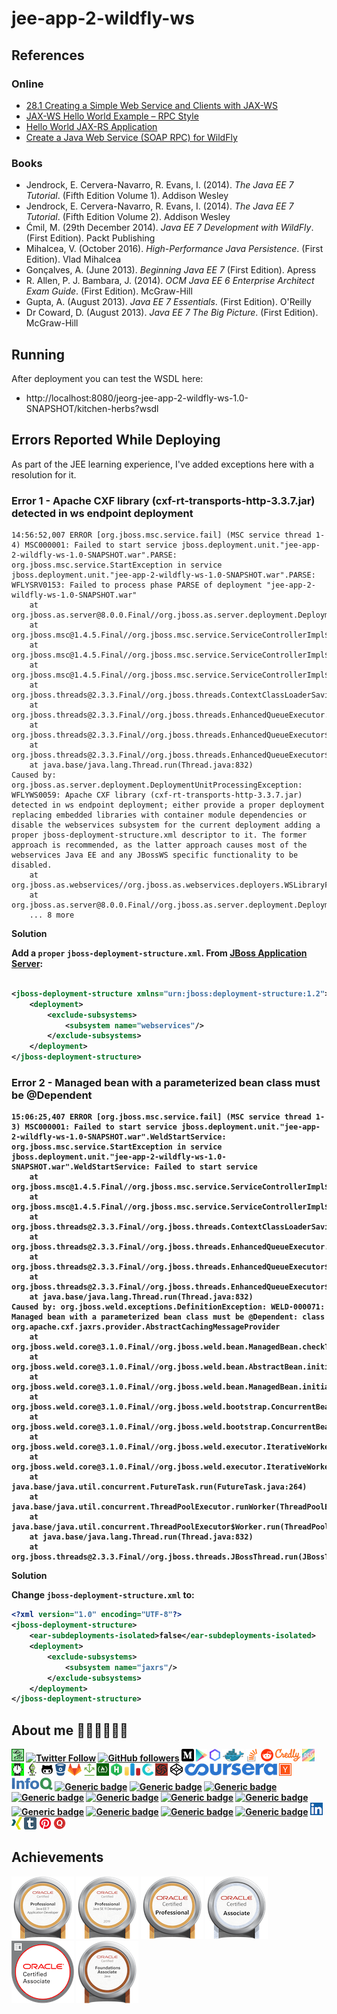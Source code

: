 # jee-app-2-wildfly-ws

## References

### Online

- [28.1 Creating a Simple Web Service and Clients with JAX-WS](https://docs.oracle.com/javaee/7/tutorial/jaxws001.htm)
- [JAX-WS Hello World Example – RPC Style](https://examples.javacodegeeks.com/enterprise-java/jws/jax-ws-hello-world-example-rpc-style/)
- [Hello World JAX-RS Application](https://www.journaldev.com/9191/java-web-services-tutorial)
- [Create a Java Web Service (SOAP RPC) for WildFly](https://www.learn-it-with-examples.com/development/java/java-web-services/create-simple-java-web-service-soap-rpc-web-app.html)

### Books

- Jendrock, E. Cervera-Navarro, R. Evans, I. (2014). <i>The Java EE 7 Tutorial</i>. (Fifth Edition Volume 1). Addison Wesley
- Jendrock, E. Cervera-Navarro, R. Evans, I. (2014). <i>The Java EE 7 Tutorial</i>. (Fifth Edition Volume 2). Addison Wesley
- Ćmil, M. (29th December 2014). <i>Java EE 7 Development with WildFly</i>. (First Edition). Packt Publishing
- Mihalcea, V. (October 2016). <i>High-Performance Java Persistence</i>. (First Edition). Vlad Mihalcea
- Gonçalves, A. (June 2013). <i>Beginning Java EE 7</i> (First Edition). Apress
- R. Allen, P. J. Bambara, J. (2014). <i>OCM Java EE 6 Enterprise Architect Exam Guide</i>. (First Edition). McGraw-Hill
- Gupta, A. (August 2013). <i>Java EE 7 Essentials</i>. (First Edition). O'Reilly
- Dr Coward, D. (August 2013). <i>Java EE 7 The Big Picture</i>. (First Edition). McGraw-Hill

## Running

After deployment you can test the WSDL here:

- http://localhost:8080/jeorg-jee-app-2-wildfly-ws-1.0-SNAPSHOT/kitchen-herbs?wsdl

## Errors Reported While  Deploying

As part of the JEE learning experience, I've added exceptions here with a resolution for it.

### Error 1 - Apache CXF library (cxf-rt-transports-http-3.3.7.jar) detected in ws endpoint deployment

```shell
14:56:52,007 ERROR [org.jboss.msc.service.fail] (MSC service thread 1-4) MSC000001: Failed to start service jboss.deployment.unit."jee-app-2-wildfly-ws-1.0-SNAPSHOT.war".PARSE: org.jboss.msc.service.StartException in service jboss.deployment.unit."jee-app-2-wildfly-ws-1.0-SNAPSHOT.war".PARSE: WFLYSRV0153: Failed to process phase PARSE of deployment "jee-app-2-wildfly-ws-1.0-SNAPSHOT.war"
	at org.jboss.as.server@8.0.0.Final//org.jboss.as.server.deployment.DeploymentUnitPhaseService.start(DeploymentUnitPhaseService.java:183)
	at org.jboss.msc@1.4.5.Final//org.jboss.msc.service.ServiceControllerImpl$StartTask.startService(ServiceControllerImpl.java:1738)
	at org.jboss.msc@1.4.5.Final//org.jboss.msc.service.ServiceControllerImpl$StartTask.execute(ServiceControllerImpl.java:1700)
	at org.jboss.msc@1.4.5.Final//org.jboss.msc.service.ServiceControllerImpl$ControllerTask.run(ServiceControllerImpl.java:1558)
	at org.jboss.threads@2.3.3.Final//org.jboss.threads.ContextClassLoaderSavingRunnable.run(ContextClassLoaderSavingRunnable.java:35)
	at org.jboss.threads@2.3.3.Final//org.jboss.threads.EnhancedQueueExecutor.safeRun(EnhancedQueueExecutor.java:1982)
	at org.jboss.threads@2.3.3.Final//org.jboss.threads.EnhancedQueueExecutor$ThreadBody.doRunTask(EnhancedQueueExecutor.java:1486)
	at org.jboss.threads@2.3.3.Final//org.jboss.threads.EnhancedQueueExecutor$ThreadBody.run(EnhancedQueueExecutor.java:1377)
	at java.base/java.lang.Thread.run(Thread.java:832)
Caused by: org.jboss.as.server.deployment.DeploymentUnitProcessingException: WFLYWS0059: Apache CXF library (cxf-rt-transports-http-3.3.7.jar) detected in ws endpoint deployment; either provide a proper deployment replacing embedded libraries with container module dependencies or disable the webservices subsystem for the current deployment adding a proper jboss-deployment-structure.xml descriptor to it. The former approach is recommended, as the latter approach causes most of the webservices Java EE and any JBossWS specific functionality to be disabled.
	at org.jboss.as.webservices//org.jboss.as.webservices.deployers.WSLibraryFilterProcessor.deploy(WSLibraryFilterProcessor.java:70)
	at org.jboss.as.server@8.0.0.Final//org.jboss.as.server.deployment.DeploymentUnitPhaseService.start(DeploymentUnitPhaseService.java:176)
	... 8 more
```

<b>Solution<b>

Add a `proper` `jboss-deployment-structure.xml`. From [JBoss Application Server](https://cxf.apache.org/docs/application-server-specific-configuration-guide.html):

```xml

<jboss-deployment-structure xmlns="urn:jboss:deployment-structure:1.2">
    <deployment>
        <exclude-subsystems>
            <subsystem name="webservices"/>
        </exclude-subsystems>
    </deployment>
</jboss-deployment-structure>
```

### Error 2 - Managed bean with a parameterized bean class must be @Dependent

```shell
15:06:25,407 ERROR [org.jboss.msc.service.fail] (MSC service thread 1-3) MSC000001: Failed to start service jboss.deployment.unit."jee-app-2-wildfly-ws-1.0-SNAPSHOT.war".WeldStartService: org.jboss.msc.service.StartException in service jboss.deployment.unit."jee-app-2-wildfly-ws-1.0-SNAPSHOT.war".WeldStartService: Failed to start service
	at org.jboss.msc@1.4.5.Final//org.jboss.msc.service.ServiceControllerImpl$StartTask.execute(ServiceControllerImpl.java:1730)
	at org.jboss.msc@1.4.5.Final//org.jboss.msc.service.ServiceControllerImpl$ControllerTask.run(ServiceControllerImpl.java:1558)
	at org.jboss.threads@2.3.3.Final//org.jboss.threads.ContextClassLoaderSavingRunnable.run(ContextClassLoaderSavingRunnable.java:35)
	at org.jboss.threads@2.3.3.Final//org.jboss.threads.EnhancedQueueExecutor.safeRun(EnhancedQueueExecutor.java:1982)
	at org.jboss.threads@2.3.3.Final//org.jboss.threads.EnhancedQueueExecutor$ThreadBody.doRunTask(EnhancedQueueExecutor.java:1486)
	at org.jboss.threads@2.3.3.Final//org.jboss.threads.EnhancedQueueExecutor$ThreadBody.run(EnhancedQueueExecutor.java:1377)
	at java.base/java.lang.Thread.run(Thread.java:832)
Caused by: org.jboss.weld.exceptions.DefinitionException: WELD-000071: Managed bean with a parameterized bean class must be @Dependent: class org.apache.cxf.jaxrs.provider.AbstractCachingMessageProvider
	at org.jboss.weld.core@3.1.0.Final//org.jboss.weld.bean.ManagedBean.checkType(ManagedBean.java:211)
	at org.jboss.weld.core@3.1.0.Final//org.jboss.weld.bean.AbstractBean.initializeAfterBeanDiscovery(AbstractBean.java:108)
	at org.jboss.weld.core@3.1.0.Final//org.jboss.weld.bean.ManagedBean.initializeAfterBeanDiscovery(ManagedBean.java:122)
	at org.jboss.weld.core@3.1.0.Final//org.jboss.weld.bootstrap.ConcurrentBeanDeployer$AfterBeanDiscoveryInitializerFactory.doWork(ConcurrentBeanDeployer.java:111)
	at org.jboss.weld.core@3.1.0.Final//org.jboss.weld.bootstrap.ConcurrentBeanDeployer$AfterBeanDiscoveryInitializerFactory.doWork(ConcurrentBeanDeployer.java:102)
	at org.jboss.weld.core@3.1.0.Final//org.jboss.weld.executor.IterativeWorkerTaskFactory$1.call(IterativeWorkerTaskFactory.java:62)
	at org.jboss.weld.core@3.1.0.Final//org.jboss.weld.executor.IterativeWorkerTaskFactory$1.call(IterativeWorkerTaskFactory.java:55)
	at java.base/java.util.concurrent.FutureTask.run(FutureTask.java:264)
	at java.base/java.util.concurrent.ThreadPoolExecutor.runWorker(ThreadPoolExecutor.java:1130)
	at java.base/java.util.concurrent.ThreadPoolExecutor$Worker.run(ThreadPoolExecutor.java:630)
	at java.base/java.lang.Thread.run(Thread.java:832)
	at org.jboss.threads@2.3.3.Final//org.jboss.threads.JBossThread.run(JBossThread.java:485)
```

<b>Solution</b>

Change `jboss-deployment-structure.xml` to:

```xml
<?xml version="1.0" encoding="UTF-8"?>
<jboss-deployment-structure>
    <ear-subdeployments-isolated>false</ear-subdeployments-isolated>
    <deployment>
        <exclude-subsystems>
            <subsystem name="jaxrs"/>
        </exclude-subsystems>
    </deployment>
</jboss-deployment-structure>
```

## About me 👨🏽‍💻🚀🏳️‍🌈

[![alt text](https://raw.githubusercontent.com/jesperancinha/project-signer/master/project-signer-templates/icons-20/JEOrgLogo-20.png "João Esperancinha Homepage")](http://joaofilipesabinoesperancinha.nl)
[![Twitter Follow](https://img.shields.io/twitter/follow/joaofse?label=João%20Esperancinha&style=social "Twitter")](https://twitter.com/joaofse)
[![GitHub followers](https://img.shields.io/github/followers/jesperancinha.svg?label=jesperancinha&style=social "GitHub")](https://github.com/jesperancinha)
[![alt text](https://raw.githubusercontent.com/jesperancinha/project-signer/master/project-signer-templates/icons-20/medium-20.png "Medium")](https://medium.com/@jofisaes)
[![alt text](https://raw.githubusercontent.com/jesperancinha/project-signer/master/project-signer-templates/icons-20/google-apps-20.png "Google Apps")](https://play.google.com/store/apps/developer?id=Joao+Filipe+Sabino+Esperancinha)
[![alt text](https://raw.githubusercontent.com/jesperancinha/project-signer/master/project-signer-templates/icons-20/sonatype-20.png "Sonatype Search Repos")](https://search.maven.org/search?q=org.jesperancinha)
[![alt text](https://raw.githubusercontent.com/jesperancinha/project-signer/master/project-signer-templates/icons-20/docker-20.png "Docker Images")](https://hub.docker.com/u/jesperancinha)
[![alt text](https://raw.githubusercontent.com/jesperancinha/project-signer/master/project-signer-templates/icons-20/stack-overflow-20.png)](https://stackoverflow.com/users/3702839/joao-esperancinha)
[![alt text](https://raw.githubusercontent.com/jesperancinha/project-signer/master/project-signer-templates/icons-20/reddit-20.png "Reddit")](https://www.reddit.com/user/jesperancinha/)
[![alt text](https://raw.githubusercontent.com/jesperancinha/project-signer/master/project-signer-templates/icons-20/credly-20.png "Credly")](https://www.credly.com/users/joao-esperancinha)
[![alt text](https://raw.githubusercontent.com/jesperancinha/project-signer/master/project-signer-templates/icons-20/devto-20.png "Dev To")](https://dev.to/jofisaes)
[![alt text](https://raw.githubusercontent.com/jesperancinha/project-signer/master/project-signer-templates/icons-20/hackernoon-20.jpeg "Hackernoon")](https://hackernoon.com/@jesperancinha)
[![alt text](https://raw.githubusercontent.com/jesperancinha/project-signer/master/project-signer-templates/icons-20/codeproject-20.png "Code Project")](https://www.codeproject.com/Members/jesperancinha)
[![alt text](https://raw.githubusercontent.com/jesperancinha/project-signer/master/project-signer-templates/icons-20/github-20.png "GitHub")](https://github.com/jesperancinha)
[![alt text](https://raw.githubusercontent.com/jesperancinha/project-signer/master/project-signer-templates/icons-20/bitbucket-20.png "BitBucket")](https://bitbucket.org/jesperancinha)
[![alt text](https://raw.githubusercontent.com/jesperancinha/project-signer/master/project-signer-templates/icons-20/gitlab-20.png "GitLab")](https://gitlab.com/jesperancinha)
[![alt text](https://raw.githubusercontent.com/jesperancinha/project-signer/master/project-signer-templates/icons-20/bintray-20.png "BinTray")](https://bintray.com/jesperancinha)
[![alt text](https://raw.githubusercontent.com/jesperancinha/project-signer/master/project-signer-templates/icons-20/free-code-camp-20.jpg "FreeCodeCamp")](https://www.freecodecamp.org/jofisaes)
[![alt text](https://raw.githubusercontent.com/jesperancinha/project-signer/master/project-signer-templates/icons-20/hackerrank-20.png "HackerRank")](https://www.hackerrank.com/jofisaes)
[![alt text](https://raw.githubusercontent.com/jesperancinha/project-signer/master/project-signer-templates/icons-20/codeforces-20.png "Code Forces")](https://codeforces.com/profile/jesperancinha)
[![alt text](https://raw.githubusercontent.com/jesperancinha/project-signer/master/project-signer-templates/icons-20/codebyte-20.png "Codebyte")](https://coderbyte.com/profile/jesperancinha)
[![alt text](https://raw.githubusercontent.com/jesperancinha/project-signer/master/project-signer-templates/icons-20/codewars-20.png "CodeWars")](https://www.codewars.com/users/jesperancinha)
[![alt text](https://raw.githubusercontent.com/jesperancinha/project-signer/master/project-signer-templates/icons-20/codepen-20.png "Code Pen")](https://codepen.io/jesperancinha)
[![alt text](https://raw.githubusercontent.com/jesperancinha/project-signer/master/project-signer-templates/icons-20/coursera-20.png "Coursera")](https://www.coursera.org/user/da3ff90299fa9297e283ee8e65364ffb)
[![alt text](https://raw.githubusercontent.com/jesperancinha/project-signer/master/project-signer-templates/icons-20/hacker-news-20.png "Hacker News")](https://news.ycombinator.com/user?id=jesperancinha)
[![alt text](https://raw.githubusercontent.com/jesperancinha/project-signer/master/project-signer-templates/icons-20/infoq-20.png "InfoQ")](https://www.infoq.com/profile/Joao-Esperancinha.2/)
[![Generic badge](https://img.shields.io/static/v1.svg?label=Articles&message=Across%20The%20Web&color=purple)](https://github.com/jesperancinha/project-signer/blob/master/project-signer-templates/Articles.md)
[![Generic badge](https://img.shields.io/static/v1.svg?label=Homepage&message=Time%20Disruption%20Studios&color=6495ED)](http://tds.joaofilipesabinoesperancinha.nl/)
[![Generic badge](https://img.shields.io/static/v1.svg?label=Homepage&message=Image%20Train%20Filters&color=6495ED)](http://itf.joaofilipesabinoesperancinha.nl/)
[![Generic badge](https://img.shields.io/static/v1.svg?label=Homepage&message=MancalaJE&color=6495ED)](http://mancalaje.joaofilipesabinoesperancinha.nl/)
[![Generic badge](https://img.shields.io/static/v1.svg?label=All%20Badges&message=Badges&color=red)](https://github.com/jesperancinha/project-signer/blob/master/project-signer-templates/Badges.md)
[![Generic badge](https://img.shields.io/static/v1.svg?label=Status&message=Project%20Status&color=red)](https://github.com/jesperancinha/project-signer/blob/master/project-signer-templates/Status.md)
[![Generic badge](https://img.shields.io/static/v1.svg?label=GitHub&message=ITF%20Chartizate%20Android&color=yellow)](https://github.com/JEsperancinhaOrg/itf-chartizate-android)
[![Generic badge](https://img.shields.io/static/v1.svg?label=GitHub&message=ITF%20Chartizate%20Java&color=yellow)](https://github.com/JEsperancinhaOrg/itf-chartizate-modules/tree/master/itf-chartizate-java)
[![Generic badge](https://img.shields.io/static/v1.svg?label=GitHub&message=ITF%20Chartizate%20API&color=yellow)](https://github.com/JEsperancinhaOrg/itf-chartizate/tree/master/itf-chartizate-api)
[![Generic badge](https://img.shields.io/static/v1.svg?label=GitHub&message=Markdowner%20Core&color=yellow)](https://github.com/jesperancinha/markdowner/tree/master/markdowner-core)
[![Generic badge](https://img.shields.io/static/v1.svg?label=GitHub&message=Markdowner%20Filter&color=yellow)](https://github.com/jesperancinha/markdowner/tree/master/markdowner-filter)
[![alt text](https://raw.githubusercontent.com/jesperancinha/project-signer/master/project-signer-templates/icons-20/linkedin-20.png "LinkedIn")](https://www.linkedin.com/in/joaoesperancinha/)
[![alt text](https://raw.githubusercontent.com/jesperancinha/project-signer/master/project-signer-templates/icons-20/xing-20.png "Xing")](https://www.xing.com/profile/Joao_Esperancinha/cv)
[![alt text](https://raw.githubusercontent.com/jesperancinha/project-signer/master/project-signer-templates/icons-20/tumblr-20.png "Tumblr")](https://jofisaes.tumblr.com/)
[![alt text](https://raw.githubusercontent.com/jesperancinha/project-signer/master/project-signer-templates/icons-20/pinterest-20.png "Pinterest")](https://nl.pinterest.com/jesperancinha/)
[![alt text](https://raw.githubusercontent.com/jesperancinha/project-signer/master/project-signer-templates/icons-20/quora-20.png "Quora")](https://nl.quora.com/profile/Jo%C3%A3o-Esperancinha)

## Achievements

[![Oracle Certified Professional, JEE 7 Developer](https://raw.githubusercontent.com/jesperancinha/project-signer/master/project-signer-templates/badges/oracle-certified-professional-java-ee-7-application-developer-100.png "Oracle Certified Professional, JEE7 Developer")](https://www.credly.com/badges/27a14e06-f591-4105-91ca-8c3215ef39a2)
[![Oracle Certified Professional, Java SE 11 Programmer](https://raw.githubusercontent.com/jesperancinha/project-signer/master/project-signer-templates/badges/oracle-certified-professional-java-se-11-developer-100.png "Oracle Certified Professional, Java SE 11 Programmer")](https://www.credly.com/badges/87609d8e-27c5-45c9-9e42-60a5e9283280)
[![Oracle Certified Professional, Java SE 8 Programmer](https://raw.githubusercontent.com/jesperancinha/project-signer/master/project-signer-templates/badges/oracle-certified-professional-java-se-8-programmer-100.png "Oracle Certified Professional, Java SE 8 Programmer")](https://www.credly.com/badges/92e036f5-4e11-4cff-9935-3e62266d2074)
[![Oracle Certified Associate, Java SE 8 Programmer](https://raw.githubusercontent.com/jesperancinha/project-signer/master/project-signer-templates/badges/oracle-certified-associate-java-se-8-programmer-100.png "Oracle Certified Associate, Java SE 8 Programmer")](https://www.credly.com/badges/a206436d-6fd8-4ca1-8feb-38a838446ee7)
[![Oracle Certified Associate, Java SE 7 Programmer](https://raw.githubusercontent.com/jesperancinha/project-signer/master/project-signer-templates/badges/oracle-certified-associate-java-se-7-programmer-100.png "Oracle Certified Associate, Java SE 7 Programmer")](https://www.credly.com/badges/f4c6cc1e-cb52-432b-904d-36d266112225)
[![Oracle Certified Junior Associate](https://raw.githubusercontent.com/jesperancinha/project-signer/master/project-signer-templates/badges/oracle-certified-foundations-associate-java-100.png "Oracle Certified Foundations Associate")](https://www.credly.com/badges/6db92c1e-7bca-4856-9543-0d5ed0182794)
